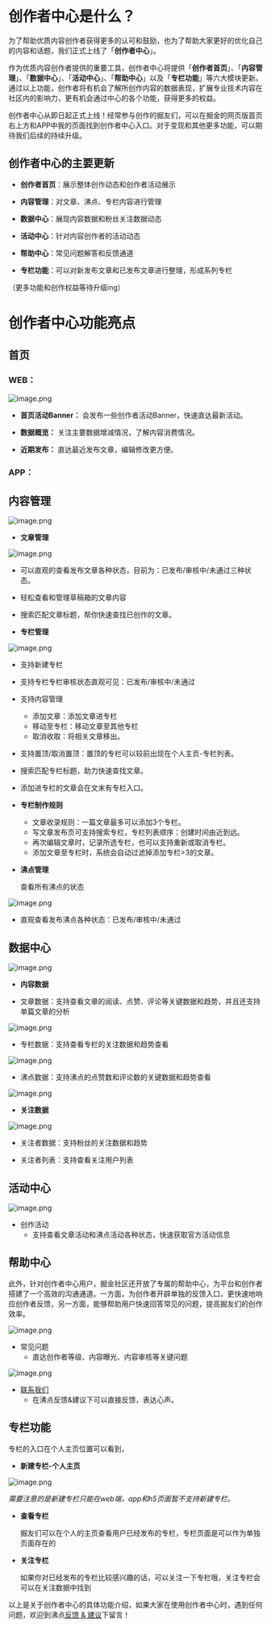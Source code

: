

# 创作者中心是什么？

为了帮助优质内容创作者获得更多的认可和鼓励，也为了帮助大家更好的优化自己的内容和话题，我们正式上线了「**创作者中心**」。

作为优质内容创作者提供的重要工具，创作者中心将提供「**创作者首页**」、「**内容管理**」、「**数据中心**」、「**活动中心**」、「**帮助中心**」以及「**专栏功能**」等六大模块更新。通过以上功能，创作者将有机会了解所创作内容的数据表现，扩展专业技术内容在社区内的影响力，更有机会通过中心的各个功能，获得更多的权益。

创作者中心从即日起正式上线！经常参与创作的掘友们，可以在掘金的网页版首页右上方和APP中我的页面找到创作者中心入口。对于变现和其他更多功能，可以期待我们后续的持续升级。

## 创作者中心的主要更新

- **创作者首页**：展示整体创作动态和创作者活动展示

- **内容管理**：对文章、沸点、专栏内容进行管理

- **数据中心**：展现内容数据和粉丝关注数据动态

- **活动中心**：针对内容创作者的活动动态

- **帮助中心**：常见问题解答和反馈通道

- **专栏功能**：可以对新发布文章和已发布文章进行整理，形成系列专栏

（更多功能和创作权益等待升级ing）

# 创作者中心功能亮点

## 首页

### WEB：
![image.png](https://p6-juejin.byteimg.com/tos-cn-i-k3u1fbpfcp/45d93d0879f74224930f162d8802209f~tplv-k3u1fbpfcp-watermark.image)

- **首页活动Banner：** 会发布一些创作者活动Banner，快速直达最新活动。

- **数据概览：** 关注主要数据增减情况，了解内容消费情况。

- **近期发布：** 直达最近发布文章，编辑修改更方便。

### APP：

## 内容管理

![image.png](https://p9-juejin.byteimg.com/tos-cn-i-k3u1fbpfcp/07cd2392d50c4fb19322d6239bcc679b~tplv-k3u1fbpfcp-watermark.image)


- **文章管理**

![image.png](https://p3-juejin.byteimg.com/tos-cn-i-k3u1fbpfcp/ac84c85f4f7b4b3684e9d6642092fc15~tplv-k3u1fbpfcp-watermark.image)

- 可以直观的查看发布文章各种状态，目前为：已发布/审核中/未通过三种状态。

- 轻松查看和管理草稿箱的文章内容

- 搜索匹配文章标题，帮你快速查找已创作的文章。

- **专栏管理**

![image.png](https://p6-juejin.byteimg.com/tos-cn-i-k3u1fbpfcp/e284ed203e5a46538914c2be2e811611~tplv-k3u1fbpfcp-watermark.image)
- 支持新建专栏

- 支持专栏专栏审核状态直观可见：已发布/审核中/未通过

- 支持内容管理
    - 添加文章：添加文章进专栏
    - 移动至专栏：移动文章至其他专栏
    - 取消收取：将相关文章移出。

- 支持置顶/取消置顶：置顶的专栏可以较前出现在个人主页-专栏列表。

- 搜索匹配专栏标题，助力快速查找文章。

- 添加进专栏的文章会在文末有专栏入口。

- **专栏制作规则**  
    - 文章收录规则：一篇文章最多可以添加3个专栏。
    - 写文章发布页可支持搜索专栏，专栏列表顺序：创建时间由近到远。
    - 再次编辑文章时，记录所选专栏，也可以支持重新或取消专栏。
    - 添加文章至专栏时，系统会自动过滤掉添加专栏>3的文章。

- **沸点管理**

  查看所有沸点的状态


![image.png](https://p6-juejin.byteimg.com/tos-cn-i-k3u1fbpfcp/6f6589f55dc94d5c8040f266691775e3~tplv-k3u1fbpfcp-watermark.image)

- 直观查看发布沸点各种状态：已发布/审核中/未通过

## 数据中心

![image.png](https://p1-juejin.byteimg.com/tos-cn-i-k3u1fbpfcp/3e1731771cc34357b2b8419bfb4b50ab~tplv-k3u1fbpfcp-watermark.image)

- **内容数据**						

- 文章数据：支持查看文章的阅读、点赞、评论等关键数据和趋势，并且还支持单篇文章的分析

![image.png](https://p6-juejin.byteimg.com/tos-cn-i-k3u1fbpfcp/087e9d7f447c4fc585e768b631868465~tplv-k3u1fbpfcp-watermark.image)

- 专栏数据：支持查看专栏的关注数据和趋势查看

![image.png](https://p9-juejin.byteimg.com/tos-cn-i-k3u1fbpfcp/9d93e41e0ec64e58a3d343943436aba7~tplv-k3u1fbpfcp-watermark.image)

- 沸点数据：支持沸点的点赞数和评论数的关键数据和趋势查看

![image.png](https://p9-juejin.byteimg.com/tos-cn-i-k3u1fbpfcp/1448deb64f64426793d655fe1b60eb93~tplv-k3u1fbpfcp-watermark.image)

- **关注数据**


![image.png](https://p3-juejin.byteimg.com/tos-cn-i-k3u1fbpfcp/ab91afbbde714e6aac2a99bbfc65e84a~tplv-k3u1fbpfcp-watermark.image)

- 关注者数据：支持粉丝的关注数据和趋势

- 关注者列表：支持查看关注用户列表

## 活动中心


![image.png](https://p6-juejin.byteimg.com/tos-cn-i-k3u1fbpfcp/3415e0a53d7648d7b5df74231ed98a29~tplv-k3u1fbpfcp-watermark.image)

- 创作活动
  - 支持查看文章活动和沸点活动各种状态，快速获取官方活动信息

## 帮助中心

此外，针对创作者中心用户，掘金社区还开放了专属的帮助中心，为平台和创作者搭建了一个高效的沟通通道。一方面，为创作者开辟单独的反馈入口，更快速地响应创作者反馈，另一方面，能够帮助用户快速回答常见的问题，提高掘友们的创作效率。


![image.png](https://p6-juejin.byteimg.com/tos-cn-i-k3u1fbpfcp/f08ce521e0fe49248ce135be5da0dcf0~tplv-k3u1fbpfcp-watermark.image)

- 常见问题
  - 直达创作者等级、内容曝光、内容审核等关键问题

![image.png](https://p6-juejin.byteimg.com/tos-cn-i-k3u1fbpfcp/70d94d395daf4860b8209bec1b2d7680~tplv-k3u1fbpfcp-watermark.image)

- [联系我们](https://juejin.cn/creator/help/question)
  - 在沸点反馈&建议下可以直接反馈，表达心声。

## 专栏功能

专栏的入口在个人主页位置可以看到，

- **新建专栏-个人主页**

![image.png](https://p1-juejin.byteimg.com/tos-cn-i-k3u1fbpfcp/1effd6a327fd4551ad50f50bf2780f4f~tplv-k3u1fbpfcp-watermark.image)

*需要注意的是新建专栏只能在web端，app和h5页面暂不支持新建专栏。*

- **查看专栏**

   掘友们可以在个人的主页查看用户已经发布的专栏，专栏页面是可以作为单独页面存在的

- **关注专栏**

  如果你对已经发布的专栏比较感兴趣的话，可以关注一下专栏哦，关注专栏会可以在关注数据中找到


以上是关于创作者中心的具体功能介绍，如果大家在使用创作者中心时，遇到任何问题，欢迎到沸点[反馈 & 建议](https://juejin.cn/topic/6824710202692993037?sort=newest)下留言！